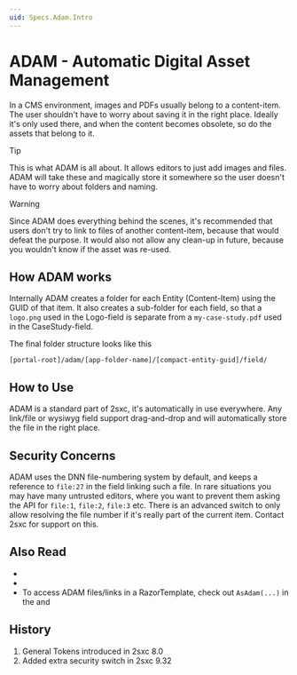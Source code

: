 ```yaml
---
uid: Specs.Adam.Intro
---
```


# ADAM - Automatic Digital Asset Management

In a CMS environment, images and PDFs usually belong to a content-item. The user shouldn't have to worry about saving it in the right place. 
Ideally it's only used there, and when the content becomes obsolete, so do the assets that belong to it. 

> [!TIP]
> This is what ADAM is all about. It allows editors to just add images and files. ADAM will take these and magically store it somewhere so the user doesn't have to worry about folders and naming. 

> [!WARNING]
> Since ADAM does everything behind the scenes, it's recommended that users don't try to link to files of another content-item, because that would defeat the purpose. 
> It would also not allow any clean-up in future, because you wouldn't know if the asset was re-used. 

## How ADAM works

Internally ADAM creates a folder for each Entity (Content-Item) using the GUID of that item. 
It also creates a sub-folder for each field, so that a `logo.png` used in the Logo-field is separate from a `my-case-study.pdf` used in the CaseStudy-field. 

The final folder structure looks like this

`[portal-root]/adam/[app-folder-name]/[compact-entity-guid]/field/`

## How to Use

ADAM is a standard part of 2sxc, it's automatically in use everywhere. Any link/file or wysiwyg field support drag-and-drop and will automatically store the file in the right place. 

## Security Concerns

ADAM uses the DNN file-numbering system by default, and keeps a reference to `file:27` in the field linking such a file. In rare situations you may have many untrusted editors, where you want to prevent them asking the API for `file:1`, `file:2`, `file:3` etc. There is an advanced switch to only allow resolving the file number if it's really part of the current item. Contact 2sxc for support on this. 

## Also Read

* [](xref:NetCode.DynamicCode.AsAdam)
* [](xref:ToSic.Sxc.Adam)
* To access ADAM files/links in a RazorTemplate, check out `AsAdam(...)` in the [](xref:ToSic.Sxc.Dnn.RazorComponent) and [](xref:ToSic.Sxc.Dnn.ApiController)


## History

1. General Tokens introduced in 2sxc 8.0
1. Added extra security switch in 2sxc 9.32
